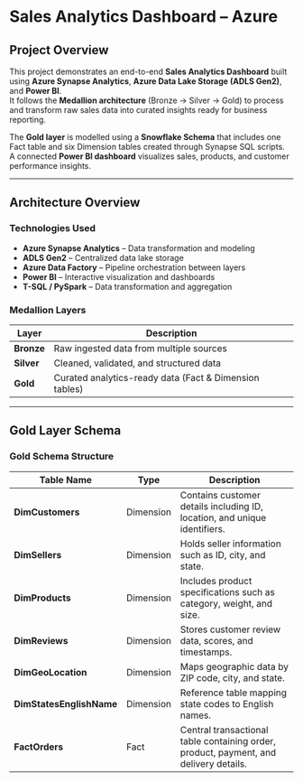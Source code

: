 # Sales Analytics Dashboard – Azure

## Project Overview
This project demonstrates an end-to-end **Sales Analytics Dashboard** built using **Azure Synapse Analytics**, **Azure Data Lake Storage (ADLS Gen2)**, and **Power BI**.  
It follows the **Medallion architecture** (Bronze → Silver → Gold) to process and transform raw sales data into curated insights ready for business reporting.

The **Gold layer** is modelled using a **Snowflake Schema** that includes one Fact table and six Dimension tables created through Synapse SQL scripts.  
A connected **Power BI dashboard** visualizes sales, products, and customer performance insights.

---

## Architecture Overview

### Technologies Used
- **Azure Synapse Analytics** – Data transformation and modeling  
- **ADLS Gen2** – Centralized data lake storage  
- **Azure Data Factory** – Pipeline orchestration between layers  
- **Power BI** – Interactive visualization and dashboards  
- **T-SQL / PySpark** – Data transformation and aggregation  

### Medallion Layers
| Layer | Description |
|--------|--------------|
| **Bronze** | Raw ingested data from multiple sources |
| **Silver** | Cleaned, validated, and structured data |
| **Gold** | Curated analytics-ready data (Fact & Dimension tables) |

---

## Gold Layer Schema

### Gold Schema Structure

| Table Name | Type | Description |
|-------------|------|-------------|
| **DimCustomers** | Dimension | Contains customer details including ID, location, and unique identifiers. |
| **DimSellers** | Dimension | Holds seller information such as ID, city, and state. |
| **DimProducts** | Dimension | Includes product specifications such as category, weight, and size. |
| **DimReviews** | Dimension | Stores customer review data, scores, and timestamps. |
| **DimGeoLocation** | Dimension | Maps geographic data by ZIP code, city, and state. |
| **DimStatesEnglishName** | Dimension | Reference table mapping state codes to English names. |
| **FactOrders** | Fact | Central transactional table containing order, product, payment, and delivery details. |

